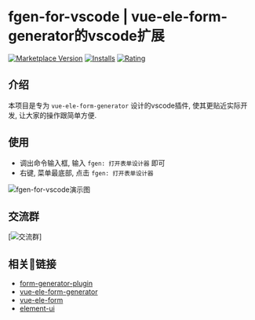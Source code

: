 # fgen-for-vscode | vue-ele-form-generator的vscode扩展

[![Marketplace Version](https://vsmarketplacebadge.apphb.com/version/dream2023.fgen-for-vsocde.svg)](https://marketplace.visualstudio.com/items?itemName=dream2023.fgen-for-vscode)
[![Installs](https://vsmarketplacebadge.apphb.com/installs/dream2023.fgen-for-vsocde.svg)](https://marketplace.visualstudio.com/items?itemName=dream2023.fgen-for-vsocde)
[![Rating](https://vsmarketplacebadge.apphb.com/rating/dream2023.fgen-for-vsocde.svg)](https://marketplace.visualstudio.com/items?itemName=dream2023.fgen-for-vsocde)

## 介绍

本项目是专为 `vue-ele-form-generator` 设计的vscode插件, 使其更贴近实际开发, 让大家的操作跟简单方便.

## 使用

- 调出命令输入框, 输入 `fgen: 打开表单设计器` 即可
- 右键, 菜单最底部, 点击 `fgen: 打开表单设计器`

![fgen-for-vscode演示图](https://s2.ax1x.com/2020/01/19/19WPr6.gif)

## 交流群

[![交流群](https://s2.ax1x.com/2020/01/31/13TD74.md.png)]

## 相关链接

- [form-generator-plugin](https://marketplace.visualstudio.com/items?itemName=jakHuang.form-generator-plugin)
- [vue-ele-form-generator](https://github.com/dream2023/vue-ele-form-generator)
- [vue-ele-form](https://github.com/dream2023/vue-ele-form)
- [element-ui](https://element.eleme.cn/)
